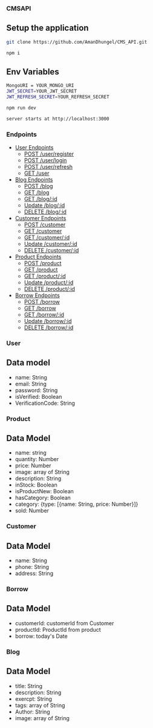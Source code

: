 ### CMSAPI

## Setup the application

```bash
git clone https://github.com/AmanDhungel/CMS_API.git
```

```bash
npm i
```

## Env Variables

```bash
MongoURI = YOUR_MONGO_URI
JWT_SECRET=YOUR_JWT_SECRET
JWT_REFRESH_SECRET=YOUR_REFRESH_SECRET
```

```bash
npm run dev
```

```bash
server starts at http://localhost:3000
```

### Endpoints

- [User Endpoints](#user-endpoints)
  - [POST /user/register](#post-userregister)
  - [POST /user/login](#post-userlogin)
  - [POST /user/refresh](#post-userrefresh)
  - [GET /user](#get-user)
- [Blog Endpoints](#blog-endpoints)
  - [POST /blog](#post-blog)
  - [GET /blog](#get-blog)
  - [GET /blog/:id](#get-blogid)
  - [Update /blog/:id](#delete-blogid)
  - [DELETE /blog/:id](#delete-blogid)
- [Customer Endpoints](#customer-endpoints)
  - [POST /customer](#post-customer)
  - [GET /customer](#get-customer)
  - [GET /customer/:id](#get-customersid)
  - [Update /customer/:id](#update-customer)
  - [DELETE /customer/:id](#delete-customersid)
- [Product Endpoints](#product-endpoints)
  - [POST /product](#post-product)
  - [GET /product](#get-product)
  - [GET /product/:id](#get-productid)
  - [Update /product/:id](#update-productid)
  - [DELETE /product/:id](#delete-productid)
- [Borrow Endpoints](#borrow-endpoints)
  - [POST /borrow](#post-borrow)
  - [GET /borrow](#get-borrow)
  - [GET /borrow/:id](#get-borrowid)
  - [Update /borrow/:id](#update-borrowid)
  - [DELETE /borrow/:id](#delete-borrowid)

### User

## Data model

- name: String
- email: String
- password: String
- isVerified: Boolean
- VerificationCode: String

### Product

## Data Model

- name: string
- quantity: Number
- price: Number
- image: array of String
- description: String
- inStock: Boolean
- isProductNew: Boolean
- hasCategory: Boolean
- category: {type: [{name: String, price: Number}]}
- sold: Number

### Customer

## Data Model

- name: String
- phone: String
- address: String

### Borrow

## Data Model

- customerId: customerId from Customer
- productId: ProductId from product
- borrow: today's Date

### Blog

## Data Model

- title: String
- description: String
- exercpt: String
- tags: array of String
- Author: String
- image: array of String
